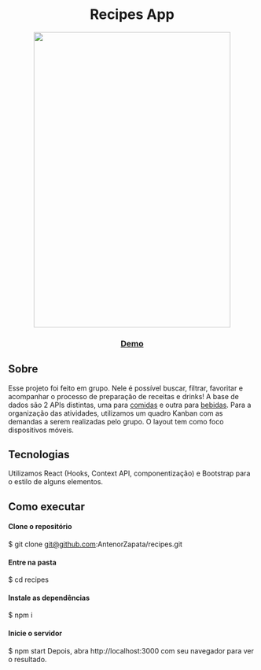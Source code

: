                             
<h1 align="center">Recipes App </h1>

<p align="center">     
<img src="https://github.com/AntenorZapata/recipes/blob/master/src/images/recipes-app.gif?raw=true" width="400" height="600"/>
</p>
  
<h3 align="center"> 
<a href="https://agitated-bell-17c42f.netlify.app/">Demo</a>
</h3>

## Sobre
Esse projeto foi feito em grupo. Nele é possível buscar, filtrar, favoritar e acompanhar o processo de preparação de receitas e drinks!
A base de dados são 2 APIs distintas, uma para [comidas](https://www.themealdb.com/) e outra para [bebidas](https://www.thecocktaildb.com/api.php).
Para a organização das atividades, utilizamos um quadro Kanban com as demandas a serem realizadas pelo grupo.
O layout tem como foco dispositivos móveis. 


## Tecnologias

Utilizamos React (Hooks, Context API, componentização) e Bootstrap para o estilo de alguns elementos. 

## Como executar

####  Clone o repositório
$ git clone git@github.com:AntenorZapata/recipes.git

#### Entre na pasta  
$ cd recipes

#### Instale as dependências
$ npm i

#### Inicie o servidor
$ npm start
Depois, abra http://localhost:3000 com seu navegador para ver o resultado.

